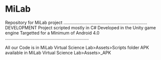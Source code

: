 # MiLab
 Repository for MiLab project
....................................................................
DEVELOPMENT
Project scripted mostly in C# 
Developed in the Unity game engine
Targetted for a Minimum of Android 4.0
....................................................................

All our Code is in MiLab Virtual Science Lab>Assets>Scripts folder
APK available in MiLab Virtual Science Lab>Assets>_APK

